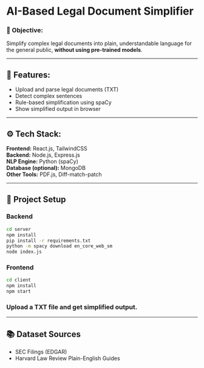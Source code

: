 # AI-Based Legal Document Simplifier

### 🚀 Objective:
Simplify complex legal documents into plain, understandable language for the general public, **without using pre-trained models**.

---

## 🧠 Features:
- Upload and parse legal documents (TXT)
- Detect complex sentences
- Rule-based simplification using spaCy
- Show simplified output in browser

---

## ⚙️ Tech Stack:

**Frontend:** React.js, TailwindCSS  
**Backend:** Node.js, Express.js  
**NLP Engine:** Python (spaCy)  
**Database (optional):** MongoDB  
**Other Tools:** PDF.js, Diff-match-patch

---

## 📁 Project Setup

### Backend

```bash
cd server
npm install
pip install -r requirements.txt
python -m spacy download en_core_web_sm
node index.js
```

### Frontend

```bash
cd client
npm install
npm start
```

### Upload a TXT file and get simplified output.

---

## 📚 Dataset Sources
- SEC Filings (EDGAR)
- Harvard Law Review Plain-English Guides

